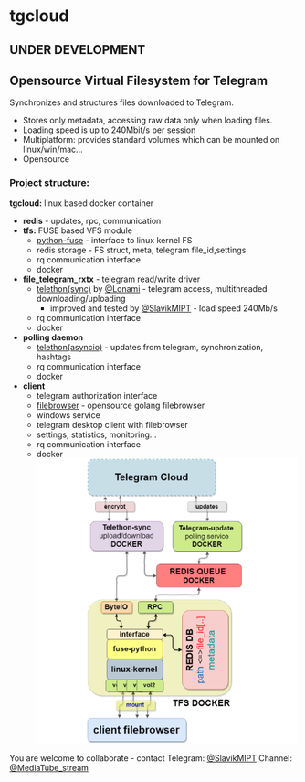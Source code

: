 # tgcloud
## UNDER DEVELOPMENT
## Opensourсe Virtual Filesystem for Telegram
Synchronizes and structures files downloaded to Telegram.
- Stores only metadata, accessing raw data only when loading files.
- Loading speed is up to 240Mbit/s per session
- Multiplatform: provides standard volumes which can be mounted on linux/win/mac...
- Opensource
### Project structure:
**tgcloud:** linux based docker container
* **redis** - updates, rpc, communication
* **tfs:** FUSE based VFS module
  * [python-fuse](https://github.com/SlavikMIPT/tfs) - interface to linux kernel FS
  * redis storage - FS struct, meta, telegram file_id,settings
  * rq communication interface
  * docker
* **file_telegram_rxtx** - telegram read/write driver
  * [telethon(sync)](https://github.com/SlavikMIPT/Telethon) by [@Lonami](https://github.com/Lonami) - telegram access, multithreaded downloading/uploading
    * improved and tested by [@SlavikMIPT](https://github.com/SlavikMIPT) - load speed 240Mb/s 
  * rq communication interface
  * docker
* **polling daemon**
  * [telethon(asyncio)](https://github.com/SlavikMIPT/Telethon) - updates from telegram, synchronization, hashtags
  * rq communication interface
  * docker
* **client**
  * telegram authorization interface
  * [filebrowser](https://github.com/SlavikMIPT/filebrowser) - opensource golang filebrowser
  * windows service
  * telegram desktop client with filebrowser
  * settings, statistics, monitoring...
  * rq communication interface
  * docker
![Diagram](/img/ProjectDiagram.png)

You are welcome to collaborate - contact 
Telegram: [@SlavikMIPT](t.me/SlavikMIPT)
Channel: [@MediaTube_stream](t.me/MediaTube_stream)
